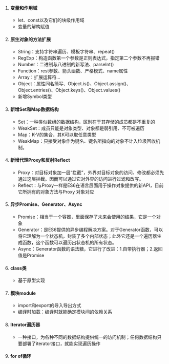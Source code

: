 1. #### 变量和作用域

   * let、const以及它们的块级作用域
   * 变量的解构赋值

2. #### 原生对象的方法扩展

   * String：支持字符串遍历、模板字符串、repeat()
   * RegExp：构造函数第一个参数是正则表达式，指定第二个参数不再报错
   * Number：二进制与八进制的新写法、parseInt()
   * Function：rest参数、箭头函数、严格模式、name属性
   * Array：扩展运算符...
   * Object：属性同名简写、Object.is()、Object.assign()、Object.entries()、Object.keys()、Object.values()
   * 新增Symbol类型

3. #### 新增Set和Map数据结构

   * Set：一种类似数组的数据结构，区别在于其存储的成员都是不重复的
   * WeakSet：成员只能是对象类型、对象都是弱引用、不可被遍历
   * Map：K-V的集合，其K可以取任意类型
   * WeakMap：只接受对象作为键名、键名所指向的对象不计入垃圾回收机制。

4. #### 新增代理Proxy和反射Reflect

   * Proxy：对目标对象加一层“拦截”，外界对目标对象的访问、修改都必须先通过这层拦截。因而可以通过它对外界的访问进行过滤和改写。
   * Reflect：与Proxy一样是ES6在语言层面用于操作对象提供的新API，目前它所拥有的对象方法与Proxy 对象对应

5. #### 异步Promise、Generator、Async

   * Promise：相当于一个容器，里面保存了未来会使用的结果，它是一个对象
   * Generator：是ES6提供的异步编程解决方案。对于Generator函数，可以将它理解为一个状态机，封装了多个内部状态；此外它还是一个遍历器生成函数，这个函数可以遍历出状态机的所有状态。
   * Async：Generator函数的语法糖，它进行了改进：1.自带执行器；2.返回值是Promise

6. #### class类

   * 基于原型实现

7. #### 模块module

   * import和export的导入导出方式
   * 编译时加载：编译时就能确定模块间的依赖关系

8. #### Iterator遍历器

   * 一种接口，为各种不同的数据结构提供统一的访问机制；任何数据结构只要部署了iterator接口，就能实现遍历操作

9. #### for of循环